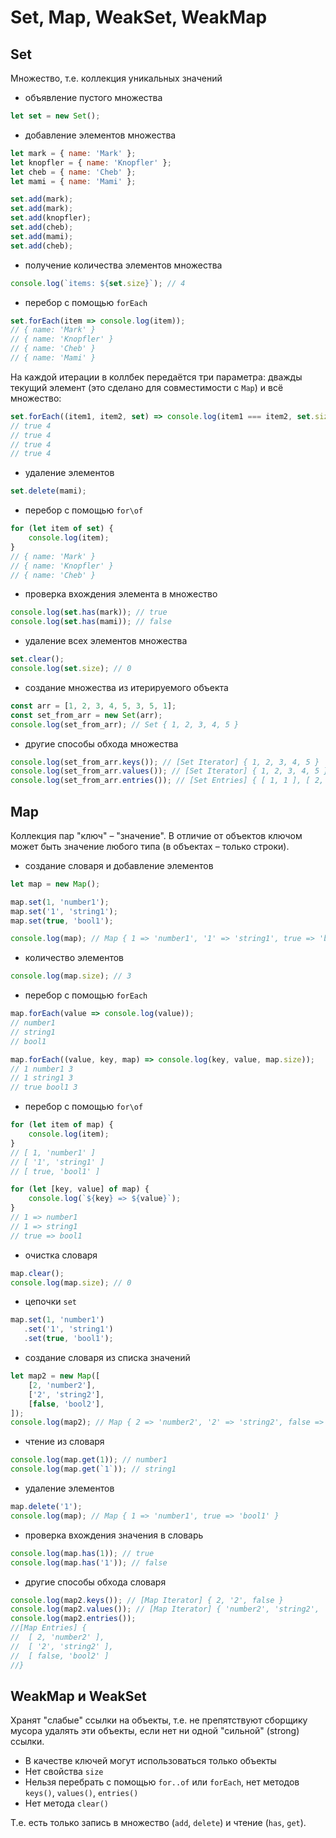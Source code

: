 # Set, Map, WeakSet, WeakMap

## Set
Множество, т.е. коллекция уникальных значений

+ объявление пустого множества
```javascript
let set = new Set();
```

+ добавление элементов множества
```javascript
let mark = { name: 'Mark' };
let knopfler = { name: 'Knopfler' };
let cheb = { name: 'Cheb' };
let mami = { name: 'Mami' };

set.add(mark);
set.add(mark);
set.add(knopfler);
set.add(cheb);
set.add(mami);
set.add(cheb);
```

+ получение количества элементов множества
```javascript
console.log(`items: ${set.size}`); // 4
```

+ перебор с помощью `forEach`
```javascript
set.forEach(item => console.log(item));
// { name: 'Mark' }
// { name: 'Knopfler' }
// { name: 'Cheb' }
// { name: 'Mami' }
```

На каждой итерации в коллбек передаётся три параметра: дважды текущий элемент (это сделано для совместимости с `Map`) и всё множество:
```javascript
set.forEach((item1, item2, set) => console.log(item1 === item2, set.size));
// true 4
// true 4
// true 4
// true 4
```

+ удаление элементов
```javascript
set.delete(mami);
```

+ перебор с помощью `for\of`
```javascript
for (let item of set) {
    console.log(item);
}
// { name: 'Mark' }
// { name: 'Knopfler' }
// { name: 'Cheb' }
```

+ проверка вхождения элемента в множество
```javascript
console.log(set.has(mark)); // true
console.log(set.has(mami)); // false
```

+ удаление всех элементов множества
```javascript
set.clear();
console.log(set.size); // 0
```

+ создание множества из итерируемого объекта
```javascript
const arr = [1, 2, 3, 4, 5, 3, 5, 1];
const set_from_arr = new Set(arr);
console.log(set_from_arr); // Set { 1, 2, 3, 4, 5 }
```

+ другие способы обхода множества
```javascript
console.log(set_from_arr.keys()); // [Set Iterator] { 1, 2, 3, 4, 5 }
console.log(set_from_arr.values()); // [Set Iterator] { 1, 2, 3, 4, 5 }
console.log(set_from_arr.entries()); // [Set Entries] { [ 1, 1 ], [ 2, 2 ], [ 3, 3 ], [ 4, 4 ], [ 5, 5 ] }
```

## Map
Коллекция пар "ключ" – "значение". В отличие от объектов ключом может быть значение любого типа (в объектах – только строки).

+ создание словаря и добавление элементов
```javascript
let map = new Map();

map.set(1, 'number1');
map.set('1', 'string1');
map.set(true, 'bool1');

console.log(map); // Map { 1 => 'number1', '1' => 'string1', true => 'bool1' }
```

+ количество элементов
```javascript
console.log(map.size); // 3
```

+ перебор с помощью `forEach`
```javascript
map.forEach(value => console.log(value));
// number1
// string1
// bool1

map.forEach((value, key, map) => console.log(key, value, map.size));
// 1 number1 3
// 1 string1 3
// true bool1 3
```

+ перебор с помощью `for\of`
```javascript
for (let item of map) {
    console.log(item);
}
// [ 1, 'number1' ]
// [ '1', 'string1' ]
// [ true, 'bool1' ]

for (let [key, value] of map) {
    console.log(`${key} => ${value}`);
}
// 1 => number1
// 1 => string1
// true => bool1
```

+ очистка словаря
```javascript
map.clear();
console.log(map.size); // 0
```

+ цепочки `set`
```javascript
map.set(1, 'number1') 
   .set('1', 'string1')
   .set(true, 'bool1');
```

+ создание словаря из списка значений
```javascript
let map2 = new Map([
    [2, 'number2'],
    ['2', 'string2'],
    [false, 'bool2'],
]);
console.log(map2); // Map { 2 => 'number2', '2' => 'string2', false => 'bool2' }
```

+ чтение из словаря
```javascript
console.log(map.get(1)); // number1
console.log(map.get(`1`)); // string1
```

+ удаление элементов
```javascript
map.delete('1');
console.log(map); // Map { 1 => 'number1', true => 'bool1' }
```

+ проверка вхождения значения в словарь
```javascript
console.log(map.has(1)); // true
console.log(map.has('1')); // false
```

+ другие способы обхода словаря
```javascript
console.log(map2.keys()); // [Map Iterator] { 2, '2', false }
console.log(map2.values()); // [Map Iterator] { 'number2', 'string2', 'bool2' }
console.log(map2.entries());
//[Map Entries] {
//  [ 2, 'number2' ],
//  [ '2', 'string2' ],
//  [ false, 'bool2' ]
//}
```

## WeakMap и WeakSet
Хранят "слабые" ссылки на объекты, т.е. не препятствуют сборщику мусора удалять эти объекты, если нет ни одной "сильной" (strong) ссылки.

* В качестве ключей могут использоваться только объекты
* Нет свойства `size`
* Нельзя перебрать с помощью `for..of` или `forEach`, нет методов `keys()`, `values()`, `entries()`
* Нет метода `clear()`

Т.е. есть только запись в множество (`add`, `delete`) и чтение (`has`, `get`).